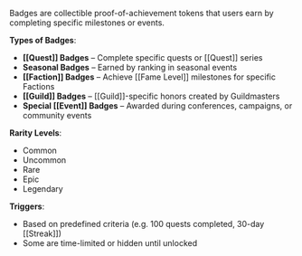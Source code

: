 Badges are collectible proof-of-achievement tokens that users earn by completing specific milestones or events.

**Types of Badges**:
- **[[Quest]] Badges** – Complete specific quests or [[Quest]] series
- **Seasonal Badges** – Earned by ranking in seasonal events
- **[[Faction]] Badges** – Achieve [[Fame Level]] milestones for specific Factions
- **[[Guild]] Badges** – [[Guild]]-specific honors created by Guildmasters
- **Special [[Event]] Badges** – Awarded during conferences, campaigns, or community events

**Rarity Levels**:
- Common
- Uncommon
- Rare
- Epic
- Legendary

**Triggers**:
- Based on predefined criteria (e.g. 100 quests completed, 30-day [[Streak]])
- Some are time-limited or hidden until unlocked
